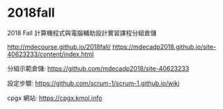 # 2018fall
2018 Fall 計算機程式與電腦輔助設計實習課程分組倉儲

http://mdecourse.github.io/2018fall/
https://mdecadp2018.github.io/site-40623233/content/index.html

分組示範倉儲: https://github.com/mdecadp2018/site-40623233

設定步驟: https://github.com/scrum-1/scrum-1.github.io/wiki

cpgx 網站: https://cpgx.kmol.info
